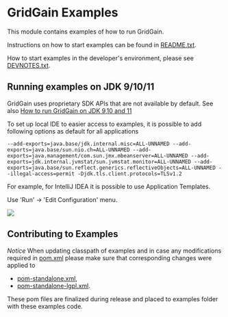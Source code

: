# GridGain Examples

This module contains examples of how to run GridGain.

Instructions on how to start examples can be found in [README.txt](README.txt).

How to start examples in the developer's environment, please see [DEVNOTES.txt](DEVNOTES.txt).

## Running examples on JDK 9/10/11
GridGain uses proprietary SDK APIs that are not available by default. See also [How to run GridGain on JDK 9,10 and 11](https://docs.gridgain.com/docs/getting-started#section-running-gridgain-with-java-9-10-11)

To set up local IDE to easier access to examples, it is possible to add following options as default for all applications

``--add-exports=java.base/jdk.internal.misc=ALL-UNNAMED
   --add-exports=java.base/sun.nio.ch=ALL-UNNAMED
   --add-exports=java.management/com.sun.jmx.mbeanserver=ALL-UNNAMED
   --add-exports=jdk.internal.jvmstat/sun.jvmstat.monitor=ALL-UNNAMED
   --add-exports=java.base/sun.reflect.generics.reflectiveObjects=ALL-UNNAMED
   --illegal-access=permit
   -Djdk.tls.client.protocols=TLSv1.2``

For example, for IntelliJ IDEA it is possible to use Application Templates.

Use 'Run' -> 'Edit Configuration' menu.

<img src="https://docs.google.com/drawings/d/e/2PACX-1vQFgjhrPsLPUmic8CA_s1YpjVwA2vQITxNsLrAKOecZxIQEZSb1Ps2XKh0QEn8z9vtYiUofnGek_cag/pub?w=960&h=720"/>

## Contributing to Examples
*Notice* When updating classpath of examples and in case any modifications required in [pom.xml](pom.xml)
please make sure that corresponding changes were applied to
 * [pom-standalone.xml](pom-standalone.xml),
 * [pom-standalone-lgpl.xml](pom-standalone-lgpl.xml).
 
 These pom files are finalized during release and placed to examples folder with these examples code.